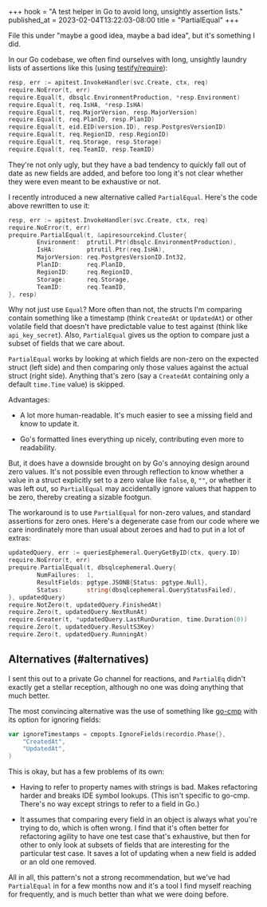 +++
hook = "A test helper in Go to avoid long, unsightly assertion lists."
published_at = 2023-02-04T13:22:03-08:00
title = "PartialEqual"
+++

File this under "maybe a good idea, maybe a bad idea", but it's something I did.

In our Go codebase, we often find ourselves with long, unsightly laundry lists of assertions like this (using [testify/require](https://pkg.go.dev/github.com/stretchr/testify/require)):

``` go
resp, err := apitest.InvokeHandler(svc.Create, ctx, req)
require.NoError(t, err)
require.Equal(t, dbsqlc.EnvironmentProduction, *resp.Environment)
require.Equal(t, req.IsHA, *resp.IsHA)
require.Equal(t, req.MajorVersion, resp.MajorVersion)
require.Equal(t, req.PlanID, resp.PlanID)
require.Equal(t, eid.EID(version.ID), resp.PostgresVersionID)
require.Equal(t, req.RegionID, resp.RegionID)
require.Equal(t, req.Storage, resp.Storage)
require.Equal(t, req.TeamID, resp.TeamID)
```

They're not only ugly, but they have a bad tendency to quickly fall out of date as new fields are added, and before too long it's not clear whether they were even meant to be exhaustive or not.

I recently introduced a new alternative called `PartialEqual`. Here's the code above rewritten to use it:

``` go
resp, err := apitest.InvokeHandler(svc.Create, ctx, req)
require.NoError(t, err)
prequire.PartialEqual(t, &apiresourcekind.Cluster{
		Environment:  ptrutil.Ptr(dbsqlc.EnvironmentProduction),
		IsHA:         ptrutil.Ptr(req.IsHA),
		MajorVersion: req.PostgresVersionID.Int32,
		PlanID:       req.PlanID,
		RegionID:     req.RegionID,
		Storage:      req.Storage,
		TeamID:       req.TeamID,
}, resp)
```

Why not just use `Equal`? More often than not, the structs I'm comparing contain something like a timestamp (think `CreatedAt` or `UpdatedAt`) or other volatile field that doesn't have predictable value to test against (think like `api_key_secret`). Also, `PartialEqual` gives us the option to compare just a subset of fields that we care about.

`PartialEqual` works by looking at which fields are non-zero on the expected struct (left side) and then comparing only those values against the actual struct (right side). Anything that's zero (say a `CreatedAt` containing only a default `time.Time` value) is skipped.

Advantages:

* A lot more human-readable. It's much easier to see a missing field and know to update it.

* Go's formatted lines everything up nicely, contributing even more to readability.

But, it does have a downside brought on by Go's annoying design around zero values. It's not possible even through reflection to know whether a value in a struct explicitly set to a zero value like `false`, `0`, `""`, or whether it was left out, so `PartialEqual` may accidentally ignore values that happen to be zero, thereby creating a sizable footgun.

The workaround is to use `PartialEqual` for non-zero values, and standard assertions for zero ones. Here's a degenerate case from our code where we care inordinately more than usual about zeroes and had to put in a lot of extras:

``` go
updatedQuery, err := queriesEphemeral.QueryGetByID(ctx, query.ID)
require.NoError(t, err)
prequire.PartialEqual(t, dbsqlcephemeral.Query{
		NumFailures:  1,
		ResultFields: pgtype.JSONB{Status: pgtype.Null},
		Status:       string(dbsqlcephemeral.QueryStatusFailed),
}, updatedQuery)
require.NotZero(t, updatedQuery.FinishedAt)
require.Zero(t, updatedQuery.NextRunAt)
require.Greater(t, *updatedQuery.LastRunDuration, time.Duration(0))
require.Zero(t, updatedQuery.ResultS3Key)
require.Zero(t, updatedQuery.RunningAt)
```

## Alternatives (#alternatives)

I sent this out to a private Go channel for reactions, and `PartialEq` didn't exactly get a stellar reception, although no one was doing anything that much better.

The most convincing alternative was the use of something like [go-cmp](https://pkg.go.dev/github.com/google/go-cmp/cmp) with its option for ignoring fields:

``` go
var ignoreTimestamps = cmpopts.IgnoreFields(recordio.Phase{},
    "CreatedAt",
    "UpdatedAt",
)
```

This is okay, but has a few problems of its own:

* Having to refer to property names with strings is bad. Makes refactoring harder and breaks IDE symbol lookups. (This isn't specific to go-cmp. There's no way except strings to refer to a field in Go.)

* It assumes that comparing every field in an object is always what you're trying to do, which is often wrong. I find that it's often better for refactoring agility to have one test case that's exhaustive, but then for other to only look at subsets of fields that are interesting for the particular test case. It saves a lot of updating when a new field is added or an old one removed.

All in all, this pattern's not a strong recommendation, but we've had `PartialEqual` in for a few months now and it's a tool I find myself reaching for frequently, and is much better than what we were doing before.